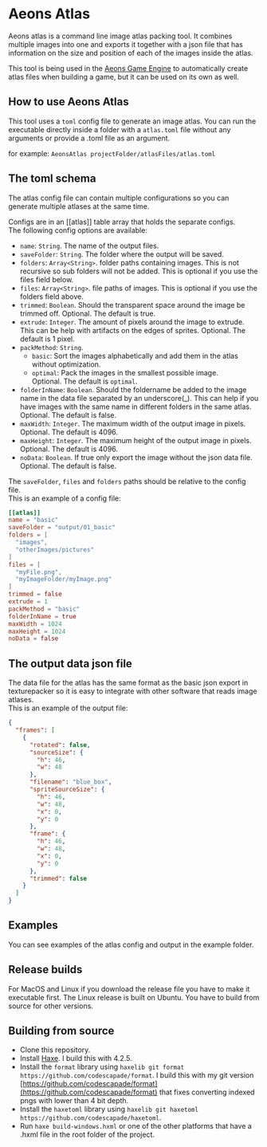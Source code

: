# Aeons Atlas

Aeons atlas is a command line image atlas packing tool. It combines multiple images into one and exports it together with a json file that has information on the size and position of each of the images inside the atlas.

This tool is being used in the [Aeons Game Engine](https://github.com/codescapade/aeons) to automatically create atlas files when building a game, but it can be used on its own as well.

## How to use Aeons Atlas
This tool uses a `toml` config file to generate an image atlas. You can run the executable directly inside a folder with a `atlas.toml` file without any arguments or provide a .toml file as an argument.

for example: `AeonsAtlas projectFolder/atlasFiles/atlas.toml`

## The toml schema
The atlas config file can contain multiple configurations so you can generate multiple atlases at the same time.

Configs are in an [[atlas]] table array that holds the separate configs.  
The following config options are available:

- `name`: `String`. The name of the output files.
- `saveFolder`: `String`. The folder where the output will be saved.
- `folders`: `Array<String>`. folder paths containing images. This is not recursive so sub folders will not be added. This is optional if you use the files field below.
- `files`: `Array<String>`. file paths of images. This is optional if you use the folders field above.
- `trimmed`: `Boolean`. Should the transparent space around the image be trimmed off. Optional. The default is true.
- `extrude`: `Integer`. The amount of pixels around the image to extrude. This can be help with artifacts on the edges of sprites. Optional. The default is 1 pixel.
- `packMethod`: `String`.
  - `basic`: Sort the images alphabetically and add them in the atlas without optimization.
  - `optimal`: Pack the images in the smallest possible image.  
  Optional. The default is `optimal`. 
- `folderInName`: `Boolean`. Should the foldername be added to the image name in the data file separated by an underscore(_). This can help if you have images with the same name in different folders in the same atlas. Optional. The default is false.
- `maxWidth`: `Integer`. The maximum width of the output image in pixels. Optional. The default is 4096.
- `maxHeight`: `Integer`. The maximum height of the output image in pixels. Optional. The default is 4096.
- `noData`: `Boolean`. If true only export the image without the json data file. Optional. The default is false.

The `saveFolder`, `files` and `folders` paths should be relative to the config file.   
This is an example of a config file:
``` toml
[[atlas]]
name = "basic"
saveFolder = "output/01_basic"
folders = [
  "images",
  "otherImages/pictures"
]
files = [
  "myFile.png",
  "myImageFolder/myImage.png"
]
trimmed = false
extrude = 1
packMethod = "basic"
folderInName = true
maxWidth = 1024
maxHeight = 1024
noData = false
```

## The output data json file
The data file for the atlas has the same format as the basic json export in texturepacker so it is easy to integrate with other software that reads image atlases.  
This is an example of the output file:

``` json
{
  "frames": [
    {
      "rotated": false,
      "sourceSize": {
        "h": 46,
        "w": 48
      },
      "filename": "blue_box",
      "spriteSourceSize": {
        "h": 46,
        "w": 48,
        "x": 0,
        "y": 0
      },
      "frame": {
        "h": 46,
        "w": 48,
        "x": 0,
        "y": 0
      },
      "trimmed": false
    }
  ]
}
```

## Examples
You can see examples of the atlas config and output in the example folder.

## Release builds
For MacOS and Linux if you download the release file you have to make it executable first.
The Linux release is built on Ubuntu. You have to build from source for other versions.

## Building from source
- Clone this repository.
- Install [Haxe](https://haxe.org). I build this with 4.2.5.
- Install the `format` library using `haxelib git format https://github.com/codescapade/format`. I build this with my git version [https://github.com/codescapade/format](https://github.com/codescapade/format) that fixes converting indexed pngs with lower than 4 bit depth.
- Install the `haxetoml` library using `haxelib git haxetoml https://github.com/codescapade/haxetoml`.
- Run `haxe build-windows.hxml` or one of the other platforms that have a .hxml file in the root folder of the project.
